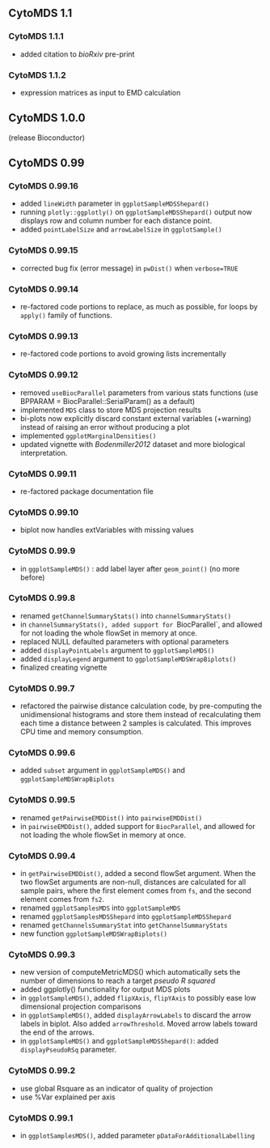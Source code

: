 ## CytoMDS 1.1

### CytoMDS 1.1.1
- added citation to _bioRxiv_ pre-print

### CytoMDS 1.1.2
- expression matrices as input to EMD calculation

## CytoMDS 1.0.0
(release Bioconductor)

## CytoMDS 0.99

### CytoMDS 0.99.16
- added `lineWidth` parameter in `ggplotSampleMDSShepard()`
- running `plotly::ggplotly()` on `ggplotSampleMDSShepard()` output now 
displays row and column number for each distance point.
- added `pointLabelSize` and `arrowLabelSize` in `ggplotSample()`

### CytoMDS 0.99.15
- corrected bug fix (error message) in `pwDist()` when `verbose=TRUE`

### CytoMDS 0.99.14
- re-factored code portions to replace, as much as possible, 
for loops by `apply()` family of functions.

### CytoMDS 0.99.13
- re-factored code portions to avoid growing lists incrementally

### CytoMDS 0.99.12
- removed `useBiocParallel` parameters from various stats functions 
(use BPPARAM = BiocParallel::SerialParam() as a default)
- implemented `MDS` class to store MDS projection results
- bi-plots now explicitly discard constant external variables (+warning) 
instead of raising an error without producing a plot
- implemented `ggplotMarginalDensities()`
- updated vignette with *Bodenmiller2012* dataset and more biological 
interpretation.

### CytoMDS 0.99.11
- re-factored package documentation file

### CytoMDS 0.99.10
- biplot now handles extVariables with missing values

### CytoMDS 0.99.9
- in `ggplotSampleMDS()` : add label layer after `geom_point()` (no more before)

### CytoMDS 0.99.8
- renamed `getChannelSummaryStats()` into `channelSummaryStats()`
- in `channelSummaryStats(), added support for `BiocParallel`, and allowed
for not loading the whole flowSet in memory at once.
- replaced NULL defaulted parameters with optional parameters
- added `displayPointLabels` argument to `ggplotSampleMDS()`
- added `displayLegend` argument to `ggplotSampleMDSWrapBiplots()`
- finalized creating vignette

### CytoMDS 0.99.7
- refactored the pairwise distance calculation code, by pre-computing the
unidimensional histograms and store them instead of recalculating them each
time a distance between 2 samples is calculated. This improves CPU time and
memory consumption.

### CytoMDS 0.99.6
- added `subset` argument in `ggplotSampleMDS()` and 
`ggplotSampleMDSWrapBiplots`

### CytoMDS 0.99.5
- renamed `getPairwiseEMDDist()` into `pairwiseEMDDist()`
- in `pairwiseEMDDist()`, added support for `BiocParallel`, and allowed
for not loading the whole flowSet in memory at once.

### CytoMDS 0.99.4
- in `getPairwiseEMDDist()`, added a second flowSet argument. When the two
flowSet arguments are non-null, distances are calculated for all sample pairs, 
where the first element comes from `fs`, 
and the second element comes from `fs2`.
- renamed `ggplotSamplesMDS` into `ggplotSampleMDS`
- renamed `ggplotSamplesMDSShepard` into `ggplotSampleMDSShepard`
- renamed `getChannelsSummaryStat` into `getChannelSummaryStats`
- new function `ggplotSampleMDSWrapBiplots()`

### CytoMDS 0.99.3
- new version of computeMetricMDS() which automatically sets 
the number of dimensions to reach a target *pseudo R squared*
- added ggplotly() functionality for output MDS plots
- in `ggplotSampleMDS()`, added `flipXAxis`, `flipYAxis` 
to possibly ease low dimensional projection comparisons
- in `ggplotSampleMDS()`, added `displayArrowLabels` to discard
the arrow labels in biplot. Also added `arrowThreshold`.
Moved arrow labels toward the end of the arrows.
- in `ggplotSampleMDS()` and `ggplotSampleMDSShepard()`: added 
`displayPseudoRSq` parameter.

### CytoMDS 0.99.2
- use global Rsquare as an indicator of quality of projection
- use %Var explained per axis

### CytoMDS 0.99.1
- in `ggplotSamplesMDS()`, added parameter `pDataForAdditionalLabelling`